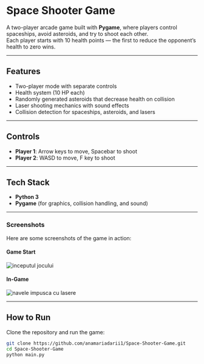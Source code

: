 # Space Shooter Game  

A two-player arcade game built with **Pygame**, where players control spaceships, avoid asteroids, and try to shoot each other.  
Each player starts with 10 health points — the first to reduce the opponent’s health to zero wins.  

---

## Features  
- Two-player mode with separate controls  
- Health system (10 HP each)  
- Randomly generated asteroids that decrease health on collision  
- Laser shooting mechanics with sound effects  
- Collision detection for spaceships, asteroids, and lasers  

---

## Controls  
- **Player 1**: Arrow keys to move, Spacebar to shoot  
- **Player 2**: WASD to move, F key to shoot  

---

## Tech Stack  
- **Python 3**  
- **Pygame** (for graphics, collision handling, and sound)  

---

### Screenshots
Here are some screenshots of the game in action:

#### Game Start
![inceputul jocului](https://github.com/user-attachments/assets/ebe55a26-c5ef-4ae5-8308-c813d8250914)

#### In-Game
![navele impusca cu lasere](https://github.com/user-attachments/assets/a86b263b-18c3-4281-967a-7b0ab4087e3a)

---

## How to Run  
Clone the repository and run the game:  

```bash
git clone https://github.com/anamariadarii1/Space-Shooter-Game.git
cd Space-Shooter-Game
python main.py

